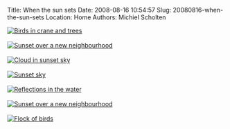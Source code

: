 Title: When the sun sets
Date: 2008-08-16 10:54:57
Slug: 20080816-when-the-sun-sets
Location: Home
Authors: Michiel Scholten

<div class="content-image"><div><a href="http://aquariusoft.org/gallery/v/photographs/photolog/IMG_5021.html"><img src="http://aquariusoft.org/gallery/d/5495-2/IMG_5021" alt="Birds in crane and trees" title="Birds in crane and trees" /></a></div></div>
<br style="clear: both;" />

<div class="content-image"><div><a href="http://aquariusoft.org/gallery/v/photographs/photolog/IMG_5035.html"><img src="http://aquariusoft.org/gallery/d/5499-2/IMG_5035" alt="Sunset over a new neighbourhood" title="Sunset over a new neighbourhood" /></a></div></div>
<br style="clear: both;" />

<div class="content-image"><div><a href="http://aquariusoft.org/gallery/v/photographs/photolog/IMG_5039.html"><img src="http://aquariusoft.org/gallery/d/5503-2/IMG_5039" alt="Cloud in sunset sky" title="Cloud in sunset sky" /></a></div></div>
<br style="clear: both;" />

<div class="content-image"><div><a href="http://aquariusoft.org/gallery/v/photographs/photolog/IMG_5040.html"><img src="http://aquariusoft.org/gallery/d/5507-2/IMG_5040" alt="Sunset sky" title="Sunset sky" /></a></div></div>
<br style="clear: both;" />

<div class="content-image"><div><a href="http://aquariusoft.org/gallery/v/photographs/photolog/IMG_5044.html"><img src="http://aquariusoft.org/gallery/d/5511-2/IMG_5044" alt="Reflections in the water" title="Reflections in the water" /></a></div></div>
<br style="clear: both;" />

<div class="content-image"><div><a href="http://aquariusoft.org/gallery/v/photographs/photolog/IMG_5045.html"><img src="http://aquariusoft.org/gallery/d/5515-2/IMG_5045" alt="Sunset over a new neighbourhood" title="Sunset over a new neighbourhood" /></a></div></div>
<br style="clear: both;" />

<div class="content-image"><div><a href="http://aquariusoft.org/gallery/v/photographs/photolog/IMG_5048.html"><img src="http://aquariusoft.org/gallery/d/5519-2/IMG_5048" alt="Flock of birds" title="Flock of birds" /></a></div></div>
<br style="clear: both;" />
